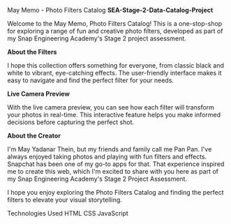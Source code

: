 May Memo - Photo Filters Catalog
**SEA-Stage-2-Data-Catalog-Project**

Welcome to the May Memo, Photo Filters Catalog! This is a one-stop-shop for exploring a range of fun and creative photo filters, developed as part of my Snap Engineering Academy's Stage 2 project assessment.

**About the Filters**

I hope this collection offers something for everyone, from classic black and white to vibrant, eye-catching effects. The user-friendly interface makes it easy to navigate and find the perfect filter for your needs.

**Live Camera Preview**

With the live camera preview, you can see how each filter will transform your photos in real-time. This interactive feature helps you make informed decisions before capturing the perfect shot.

**About the Creator**

I'm May Yadanar Thein, but my friends and family call me Pan Pan. I've always enjoyed taking photos and playing with fun filters and effects.
Snapchat has been one of my go-to apps for that. That experience inspired me to create this web, which I'm excited to share with you here as part of my Snap Engineering Academy's Stage 2 Project Assessment.

I hope you enjoy exploring the Photo Filters Catalog and finding the perfect filters to elevate your visual storytelling.

Technologies Used
HTML
CSS
JavaScript

